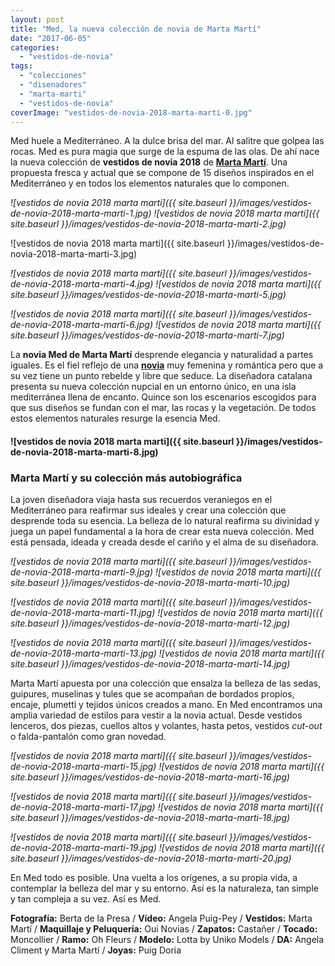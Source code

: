 ```yaml
---
layout: post
title: "Med, la nueva colección de novia de Marta Martí"
date: "2017-06-05"
categories: 
  - "vestidos-de-novia"
tags: 
  - "colecciones"
  - "disenadores"
  - "marta-marti"
  - "vestidos-de-novia"
coverImage: "vestidos-de-novia-2018-marta-marti-0.jpg"
---
```


Med huele a Mediterráneo. A la dulce brisa del mar. Al salitre que golpea las rocas. Med es pura magia que surge de la espuma de las olas. De ahí nace la nueva colección de **vestidos de novia 2018** de [**Marta Martí**](http://www.mmarti.es/). Una propuesta fresca y actual que se compone de 15 diseños inspirados en el Mediterráneo y en todos los elementos naturales que lo componen.

 *![vestidos de novia 2018 marta marti]({{ site.baseurl }}/images/vestidos-de-novia-2018-marta-marti-1.jpg)*  *![vestidos de novia 2018 marta marti]({{ site.baseurl }}/images/vestidos-de-novia-2018-marta-marti-2.jpg)* 

![vestidos de novia 2018 marta marti]({{ site.baseurl }}/images/vestidos-de-novia-2018-marta-marti-3.jpg)

 *![vestidos de novia 2018 marta marti]({{ site.baseurl }}/images/vestidos-de-novia-2018-marta-marti-4.jpg)*  *![vestidos de novia 2018 marta marti]({{ site.baseurl }}/images/vestidos-de-novia-2018-marta-marti-5.jpg)* 

 *![vestidos de novia 2018 marta marti]({{ site.baseurl }}/images/vestidos-de-novia-2018-marta-marti-6.jpg)*  *![vestidos de novia 2018 marta marti]({{ site.baseurl }}/images/vestidos-de-novia-2018-marta-marti-7.jpg)* 

La **novia Med de Marta Martí** desprende elegancia y naturalidad a partes iguales. Es el fiel reflejo de una [**novia**](https://petitpleasures.com/vestidos-de-novia/) muy femenina y romántica pero que a su vez tiene un punto rebelde y libre que seduce. La diseñadora catalana presenta su nueva colección nupcial en un entorno único, en una isla mediterránea llena de encanto. Quince son los escenarios escogidos para que sus diseños se fundan con el mar, las rocas y la vegetación. De todos estos elementos naturales resurge la esencia Med.

#### ![vestidos de novia 2018 marta marti]({{ site.baseurl }}/images/vestidos-de-novia-2018-marta-marti-8.jpg)

### Marta Martí y su colección más autobiográfica

La joven diseñadora viaja hasta sus recuerdos veraniegos en el Mediterráneo para reafirmar sus ideales y crear una colección que desprende toda su esencia. La belleza de lo natural reafirma su divinidad y juega un papel fundamental a la hora de crear esta nueva colección. Med está pensada, ideada y creada desde el cariño y el alma de su diseñadora.

 *![vestidos de novia 2018 marta marti]({{ site.baseurl }}/images/vestidos-de-novia-2018-marta-marti-9.jpg)*  *![vestidos de novia 2018 marta marti]({{ site.baseurl }}/images/vestidos-de-novia-2018-marta-marti-10.jpg)* 

 *![vestidos de novia 2018 marta marti]({{ site.baseurl }}/images/vestidos-de-novia-2018-marta-marti-11.jpg)*  *![vestidos de novia 2018 marta marti]({{ site.baseurl }}/images/vestidos-de-novia-2018-marta-marti-12.jpg)* 

 *![vestidos de novia 2018 marta marti]({{ site.baseurl }}/images/vestidos-de-novia-2018-marta-marti-13.jpg)*  *![vestidos de novia 2018 marta marti]({{ site.baseurl }}/images/vestidos-de-novia-2018-marta-marti-14.jpg)* 

Marta Martí apuesta por una colección que ensalza la belleza de las sedas, guipures, muselinas y tules que se acompañan de bordados propios, encaje, plumetti y tejidos únicos creados a mano. En Med encontramos una amplia variedad de estilos para vestir a la novia actual. Desde vestidos lenceros, dos piezas, cuellos altos y volantes, hasta petos, vestidos _cut-out_ o falda-pantalón como gran novedad.

 *![vestidos de novia 2018 marta marti]({{ site.baseurl }}/images/vestidos-de-novia-2018-marta-marti-15.jpg)*  *![vestidos de novia 2018 marta marti]({{ site.baseurl }}/images/vestidos-de-novia-2018-marta-marti-16.jpg)* 

 *![vestidos de novia 2018 marta marti]({{ site.baseurl }}/images/vestidos-de-novia-2018-marta-marti-17.jpg)*  *![vestidos de novia 2018 marta marti]({{ site.baseurl }}/images/vestidos-de-novia-2018-marta-marti-18.jpg)* 

 *![vestidos de novia 2018 marta marti]({{ site.baseurl }}/images/vestidos-de-novia-2018-marta-marti-19.jpg)*  *![vestidos de novia 2018 marta marti]({{ site.baseurl }}/images/vestidos-de-novia-2018-marta-marti-20.jpg)* 

En Med todo es posible. Una vuelta a los orígenes, a su propia vida, a contemplar la belleza del mar y su entorno. Así es la naturaleza, tan simple y tan compleja a su vez. Así es Med.

**Fotografía:** Berta de la Presa / **Vídeo:** Angela Puig-Pey / **Vestidos:** Marta Martí / **Maquillaje y Peluquería:** Oui Novias / **Zapatos:** Castañer / **Tocado:** Moncollier / **Ramo:** Oh Fleurs / **Modelo:** Lotta by Uniko Models / **DA:** Angela Climent y Marta Martí / **Joyas:** Puig Doria
